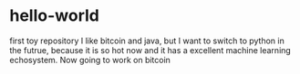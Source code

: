 # hello-world
first toy repository
I like bitcoin and java, but I want to switch to python in the futrue, because it is so hot now and it has a excellent machine learning echosystem.
Now going to work on bitcoin
